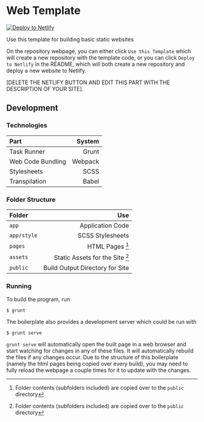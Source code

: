 Web Template
===========================================================

[![Deploy to Netlify](https://www.netlify.com/img/deploy/button.svg)](https://app.netlify.com/start/deploy?repository=https://github.com/andydevs/web-boilerplate)

Use this template for building basic static websites 

On the repository webpage, you can either click 
`Use this Template` which will create a new repository with
the template code, or you can click `Deploy to Netlify` in
the README, which will both create a new repository and
deploy a new website to Netlify.

[DELETE THE NETLIFY BUTTON AND EDIT THIS PART WITH THE DESCRIPTION OF YOUR SITE].

Development
-----------------------------------------------------------

### Technologies

| Part              |  System |
|:------------------|--------:|
| Task Runner       |   Grunt |
| Web Code Bundling | Webpack |
| Stylesheets       |    SCSS |
| Transpilation     |   Babel |

### Folder Structure

| Folder      |                             Use |
|:------------|--------------------------------:|
| `app`       |                Application Code |
| `app/style` |                SCSS Stylesheets |
| `pages`     |                 HTML Pages [^1] |
| `assets`    | Static Assets for the Site [^1] |
| `public`    | Build Output Directory for Site |

[^1]: Folder contents (subfolders included) are copied over to the `public` directory

### Running

To build the program, run

    $ grunt

The boilerplate also provides a development server which
could be run with

    $ grunt serve

`grunt serve` will automatically open the built page in a web 
browser and start watching for changes in any of these files.
It will automatically rebuild the files if any changes occur.
Due to the structure of this boilerplate (namely the html
pages being copied over every build), you may need to fully 
reload the webpage a couple times for it to update with the 
changes.